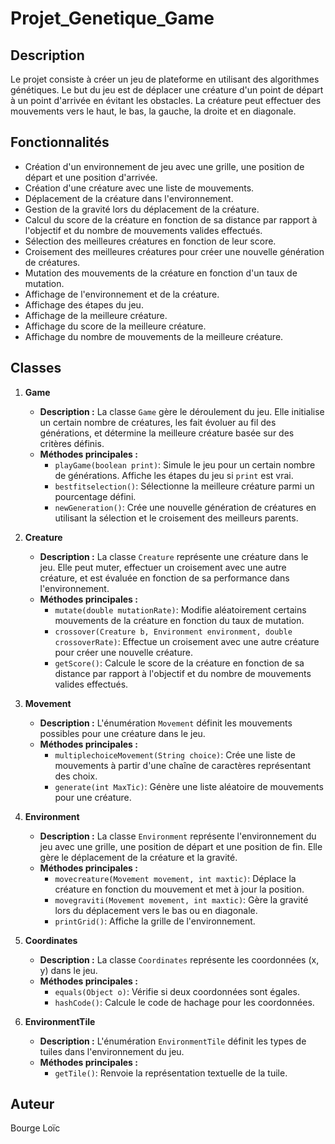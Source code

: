 # Projet_Genetique_Game

## Description

Le projet consiste à créer un jeu de plateforme en utilisant des algorithmes génétiques. Le but du jeu est de déplacer une créature d'un point de départ à un point d'arrivée en évitant les obstacles. La créature peut effectuer des mouvements vers le haut, le bas, la gauche, la droite et en diagonale.

## Fonctionnalités
- Création d'un environnement de jeu avec une grille, une position de départ et une position d'arrivée.
- Création d'une créature avec une liste de mouvements.
- Déplacement de la créature dans l'environnement.
- Gestion de la gravité lors du déplacement de la créature.
- Calcul du score de la créature en fonction de sa distance par rapport à l'objectif et du nombre de mouvements valides effectués.
- Sélection des meilleures créatures en fonction de leur score.
- Croisement des meilleures créatures pour créer une nouvelle génération de créatures.
- Mutation des mouvements de la créature en fonction d'un taux de mutation.
- Affichage de l'environnement et de la créature.
- Affichage des étapes du jeu.
- Affichage de la meilleure créature.
- Affichage du score de la meilleure créature.
- Affichage du nombre de mouvements de la meilleure créature.

## Classes
1. **Game**
   - **Description :** La classe `Game` gère le déroulement du jeu. Elle initialise un certain nombre de créatures, les fait évoluer au fil des générations, et détermine la meilleure créature basée sur des critères définis.
   - **Méthodes principales :**
      - `playGame(boolean print)`: Simule le jeu pour un certain nombre de générations. Affiche les étapes du jeu si `print` est vrai.
      - `bestfitselection()`: Sélectionne la meilleure créature parmi un pourcentage défini.
      - `newGeneration()`: Crée une nouvelle génération de créatures en utilisant la sélection et le croisement des meilleurs parents.

2. **Creature**
   - **Description :** La classe `Creature` représente une créature dans le jeu. Elle peut muter, effectuer un croisement avec une autre créature, et est évaluée en fonction de sa performance dans l'environnement.
   - **Méthodes principales :**
      - `mutate(double mutationRate)`: Modifie aléatoirement certains mouvements de la créature en fonction du taux de mutation.
      - `crossover(Creature b, Environment environment, double crossoverRate)`: Effectue un croisement avec une autre créature pour créer une nouvelle créature.
      - `getScore()`: Calcule le score de la créature en fonction de sa distance par rapport à l'objectif et du nombre de mouvements valides effectués.

3. **Movement**
   - **Description :** L'énumération `Movement` définit les mouvements possibles pour une créature dans le jeu.
   - **Méthodes principales :**
      - `multiplechoiceMovement(String choice)`: Crée une liste de mouvements à partir d'une chaîne de caractères représentant des choix.
      - `generate(int MaxTic)`: Génère une liste aléatoire de mouvements pour une créature.

4. **Environment**
   - **Description :** La classe `Environment` représente l'environnement du jeu avec une grille, une position de départ et une position de fin. Elle gère le déplacement de la créature et la gravité.
   - **Méthodes principales :**
      - `movecreature(Movement movement, int maxtic)`: Déplace la créature en fonction du mouvement et met à jour la position.
      - `movegraviti(Movement movement, int maxtic)`: Gère la gravité lors du déplacement vers le bas ou en diagonale.
      - `printGrid()`: Affiche la grille de l'environnement.

5. **Coordinates**
   - **Description :** La classe `Coordinates` représente les coordonnées (x, y) dans le jeu.
   - **Méthodes principales :**
      - `equals(Object o)`: Vérifie si deux coordonnées sont égales.
      - `hashCode()`: Calcule le code de hachage pour les coordonnées.

6. **EnvironmentTile**
   - **Description :** L'énumération `EnvironmentTile` définit les types de tuiles dans l'environnement du jeu.
   - **Méthodes principales :**
      - `getTile()`: Renvoie la représentation textuelle de la tuile.

## Auteur
Bourge Loïc


